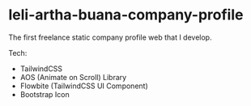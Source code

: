 # leli-artha-buana-company-profile
The first freelance static company profile web that I develop.

Tech:
- TailwindCSS
- AOS (Animate on Scroll) Library
- Flowbite (TailwindCSS UI Component)
- Bootstrap Icon
